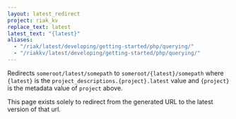 ```yaml
---
layout: latest_redirect
project: riak_kv
replace_text: latest
latest_text: "{latest}"
aliases:
  - "/riak/latest/developing/getting-started/php/querying/"
  - "/riakkv/latest/developing/getting-started/php/querying/"
---
```


Redirects `someroot/latest/somepath` to `someroot/{latest}/somepath` 
where `{latest}` is the `project_descriptions.{project}.latest` value
and `{project}` is the metadata value of `project` above.

This page exists solely to redirect from the generated URL to the latest version of
that url.


